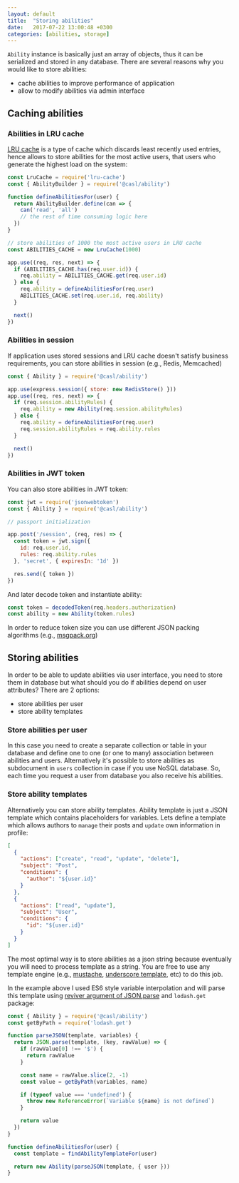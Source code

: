 ```yaml
---
layout: default
title:  "Storing abilities"
date:   2017-07-22 13:00:48 +0300
categories: [abilities, storage]
---
```


`Ability` instance is basically just an array of objects, thus it can be serialized and stored in any database. There are several reasons why you would like to store abilities:
* cache abilities to improve performance of application
* allow to modify abilities via admin interface

## Caching abilities

### Abilities in LRU cache

[LRU cache][lru-cache] is a type of cache which discards least recently used entries, hence allows to store abilities for the most active users, that users who generate the highest load on the system:

```js
const LruCache = require('lru-cache')
const { AbilityBuilder } = require('@casl/ability')

function defineAbilitiesFor(user) {
  return AbilityBuilder.define(can => {
    can('read', 'all')
    // the rest of time consuming logic here
  })
}

// store abilities of 1000 the most active users in LRU cache
const ABILITIES_CACHE = new LruCache(1000)

app.use((req, res, next) => {
  if (ABILITIES_CACHE.has(req.user.id)) {
    req.ability = ABILITIES_CACHE.get(req.user.id)
  } else {
    req.ability = defineAbilitiesFor(req.user)
    ABILITIES_CACHE.set(req.user.id, req.ability)
  }

  next()
})
```

### Abilities in session

If application uses stored sessions and LRU cache doesn't satisfy business requirements, you can store abilities in session (e.g., Redis, Memcached)

```js
const { Ability } = require('@casl/ability')

app.use(express.session({ store: new RedisStore() }))
app.use((req, res, next) => {
  if (req.session.abilityRules) {
    req.ability = new Ability(req.session.abilityRules)
  } else {
    req.ability = defineAbilitiesFor(req.user)
    req.session.abilityRules = req.ability.rules
  }

  next()
})
```

### Abilities in JWT token

You can also store abilities in JWT token:

```js
const jwt = require('jsonwebtoken')
const { Ability } = require('@casl/ability')

// passport initialization

app.post('/session', (req, res) => {
  const token = jwt.sign({
    id: req.user.id,
    rules: req.ability.rules
  }, 'secret', { expiresIn: '1d' })

  res.send({ token })
})
```

And later decode token and instantiate ability:

```js
const token = decodedToken(req.headers.authorization)
const ability = new Ability(token.rules)
```

In order to reduce token size you can use different JSON packing algorithms (e.g., [msgpack.org](http://msgpack.org/))

## Storing abilities

In order to be able to update abilities via user interface, you need to store them in database but what should you do if abilities depend on user attributes? There are 2 options:
* store abilities per user
* store ability templates

### Store abilities per user

In this case you need to create a separate collection or table in your database and define one to one (or one to many) association between abilities and users. Alternatively it's possible to store abilities as subdocument in `users` collection in case if you use NoSQL database. So, each time you request a user from database you also receive his abilities.

### Store ability templates

Alternatively you can store ability templates. Ability template is just a JSON template which contains placeholders for variables. Lets define a template which allows authors to `manage` their posts and `update` own information in profile:

```json
[
  {
    "actions": ["create", "read", "update", "delete"],
    "subject": "Post",
    "conditions": {
      "author": "${user.id}"
    }
  },
  {
    "actions": ["read", "update"],
    "subject": "User",
    "conditions": {
      "id": "${user.id}"
    }
  }
]
```

The most optimal way is to store abilities as a json string because eventually you will need to process template as a string. You are free to use any template engine (e.g., [mustache](https://mustache.github.io/), [underscore template](http://underscorejs.org/#template), etc) to do this job.

In the example above I used ES6 style variable interpolation and will parse this template using [reviver argument of JSON.parse][json-reviver] and `lodash.get` package:

```js
const { Ability } = require('@casl/ability')
const getByPath = require('lodash.get')

function parseJSON(template, variables) {
  return JSON.parse(template, (key, rawValue) => {
    if (rawValue[0] !== '$') {
      return rawValue
    }

    const name = rawValue.slice(2, -1)
    const value = getByPath(variables, name)

    if (typeof value === 'undefined') {
      throw new ReferenceError(`Variable ${name} is not defined`)
    }

    return value
  })
}

function defineAbilitiesFor(user) {
  const template = findAbilityTemplateFor(user)

  return new Ability(parseJSON(template, { user }))
}
```

[json-reviver]: https://developer.mozilla.org/uk/docs/Web/JavaScript/Reference/Global_Objects/JSON/parse#Using_the_reviver_parameter
[lru-cache]: https://en.wikipedia.org/wiki/Cache_replacement_policies#Least_Recently_Used_.28LRU.29
